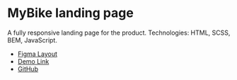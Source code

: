 # MyBike landing page
A fully responsive landing page for the product.
Technologies: HTML, SCSS, BEM, JavaScript.

- [Figma Layout](https://www.figma.com/file/NZQAIydtHo5QkINyGLHNcq/BIKE-New-Version?type=design&node-id=0-1&t=rsIozRcSJaeYrF8r-0)
- [Demo Link](https://oleksusov.github.io/layout_my-bike/)
- [GitHub](https://github.com/oleksusov/layout_my-bike)

